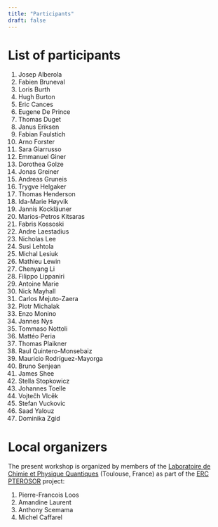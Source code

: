 ```yaml
---
title: "Participants"
draft: false
---
```


# List of participants

1. Josep Alberola <!-- jalberola@irsamc.ups-tlse.fr -->
1. Fabien Bruneval <!-- fabien.bruneval@cea.fr -->
1. Loris Burth <!-- loris.burth@univ-tlse3.fr -->
1. Hugh Burton <!-- hgaburton@gmail.com -->
1. Eric Cances <!-- cances@cermics.enpc.fr --> 
1. Eugene De Prince <!-- adeprince@fsu.edu --> 
1. Thomas Duget <!-- thomas.duguet@cea.fr -->
1. Janus Eriksen <!-- janus@kemi.dtu.dk -->
1. Fabian Faulstich <!-- faulsf@rpi.edu -->
1. Arno Forster <!-- a.t.l.foerster@vu.nl -->
1. Sara Giarrusso <!-- sara.giarrusso@universite-paris-saclay.fr -->
1. Emmanuel Giner <!-- giner.emmanuel@gmail.com -->
1. Dorothea Golze <!-- dorothea.golze@tu-dresden.de -->
1. Jonas Greiner <!-- jongr@kemi.dtu.dk -->
1. Andreas Gruneis <!-- andreas.grueneis@tuwien.ac.at -->
1. Trygve Helgaker <!-- t.u.helgaker@kjemi.uio.no --> 
1. Thomas Henderson <!-- th4@rice.edu --> 
1. Ida-Marie Høyvik <!-- ida-marie.hoyvik@ntnu.no -->
1. Jannis Kockläuner <!-- jannis.kocklaeuner@tu-dresden.de -->
1. Marios-Petros Kitsaras <!-- kitsaras@irsamc.ups-tlse.fr -->
1. Fabris Kossoski <!-- fkossoski@irsamc.ups-tlse.fr -->
1. Andre Laestadius <!-- andre.laestadius@kjemi.uio.no -->
1. Nicholas Lee <!-- nicholas.lee@pmb.ox.ac.uk -->
1. Susi Lehtola <!-- susi.lehtola@helsinki.fi -->
1. Michal Lesiuk <!-- m.lesiuk@uw.edu.pl -->
1. Mathieu Lewin <!-- mathieu.lewin@math.cnrs.fr -->
1. Chenyang Li <!-- chenyang.li@bnu.edu.cn -->
1. Filippo Lippaniri <!-- filippo.lipparini@unipi.it -->
1. Antoine Marie <!-- amarie@irsamc.ups-tlse.fr -->
1. Nick Mayhall <!-- mathieu.lewin@math.cnrs.fr -->
1. Carlos Mejuto-Zaera <!-- cmejutoz@sissa.it -->
1. Piotr Michalak <!-- p.michalak13@uw.edu.pl -->
1. Enzo Monino <!-- monino.enzo@gmail.com -->
1. Jannes Nys <!-- jannys@ethz.ch -->
1. Tommaso Nottoli <!-- tommaso.nottoli@dcci.unipi.it -->
1. Mattéo Peria <!-- matteo.peria@sorbonne-universite.fr -->
1. Thomas Plaikner <!-- thomas.plaikner@tuwien.ac.at -->
1. Raul Quintero-Monsebaiz <!-- raulmon88@gmail.com -->
1. Mauricio Rodríguez-Mayorga <!-- marm3.14@gmail.com -->
1. Bruno Senjean <!-- bsenjean@gmail.com --> 
1. James Shee <!-- js327@rice.edu -->
1. Stella Stopkowicz <!-- stella.stopkowicz@uni-saarland.de -->
1. Johannes Toelle <!-- j_toel01@uni-muenster.de -->
1. Vojtečh Vlcěk <!-- vlcek@chem.ucsb.edu -->
1. Stefan Vuckovic <!-- stefanvuckovic1@gmail.com -->
1. Saad Yalouz <!-- yalouzsaad@gmail.com -->
1. Dominika Zgid <!-- dominika.zgid@gmail.com -->

# Local organizers 

The present workshop is organized by members of the [Laboratoire de Chimie et Physique Quantiques](https://www.lcpq.ups-tlse.fr/?lang=en) (Toulouse, France) as part of the [ERC PTEROSOR](https://lcpq.github.io/PTEROSOR/) project:
<br>
1. Pierre-Francois Loos	<!-- loos@irsamc.ups-tlse.fr -->
1. Amandine Laurent <!-- amandine.laurent@irsamc.ups-tlse.fr -->
1. Anthony Scemama <!-- scemama@gmail.com -->
1. Michel Caffarel <!-- michel.caffarel@gmail.com -->


